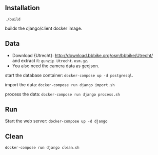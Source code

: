 Installation
------------

```
./build
```

builds the django/client docker image.

Data
----
* Download {Utrecht}: http://download.bbbike.org/osm/bbbike/Utrecht/ and extract it: `gunzip Utrecht.osm.gz`.
* You also need the camera data as geojson.


start the database container: `docker-compose up -d postgresql`.

import the data: `docker-compose run django import.sh`

process the data: `docker-compose run django process.sh`


Run
---

Start the web server: `docker-compose up -d django`


Clean
-----

```
docker-compose run django clean.sh
```
